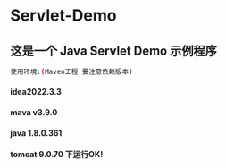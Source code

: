 # Servlet-Demo
## 这是一个 Java Servlet Demo 示例程序 
```bash
使用环境:(Maven工程 要注意依赖版本)
```
 #### idea2022.3.3
 #### mava v3.9.0
 #### java 1.8.0.361
 #### tomcat 9.0.70 下运行OK!

